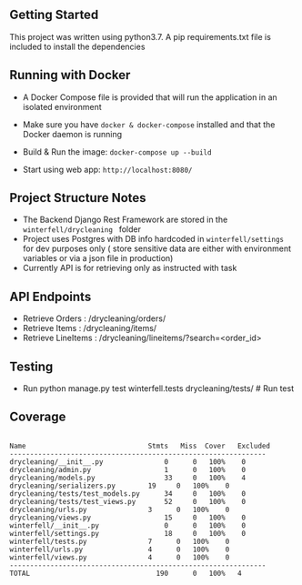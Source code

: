 ## Getting Started

This project was written using python3.7. A pip requirements.txt
 file is
 included to install the dependencies

## Running with Docker
- A Docker Compose file is provided that will run the application in an
 isolated environment

- Make sure you have `docker & docker-compose` installed and that the Docker
 daemon is running
 
- Build & Run the image: `docker-compose up --build`

- Start using web app: `http://localhost:8080/`

## Project Structure Notes

- The Backend Django Rest Framework  are stored in the `winterfell/drycleaning
` folder
- Project uses Postgres with DB info hardcoded  in `winterfell/settings` for
 dev purposes only ( store sensitive data are either with environment
  variables or via a json file in production)
- Currently API is for retrieving only as instructed with task 

## API Endpoints
- Retrieve Orders : /drycleaning/orders/ 
- Retrieve Items : /drycleaning/items/
- Retrieve LineItems : /drycleaning/lineitems/?search=<order_id>

## Testing
- Run python manage.py test winterfell.tests drycleaning/tests/ # Run test


## Coverage 

```

Name                              Stmts   Miss  Cover   Excluded
---------------------------------------------------------------
drycleaning/__init__.py	              0	     0	 100%    0
drycleaning/admin.py	              1	     0	 100%    0
drycleaning/models.py	              33     0	 100%    4
drycleaning/serializers.py	      19     0	 100%    0
drycleaning/tests/test_models.py      34     0	 100%    0
drycleaning/tests/test_views.py	      52     0	 100%    0
drycleaning/urls.py	              3	     0	 100%    0
drycleaning/views.py	              15     0	 100%    0
winterfell/__init__.py	              0	     0	 100%    0
winterfell/settings.py	              18     0	 100%    0
winterfell/tests.py	              7      0	 100%    0
winterfell/urls.py	              4	     0	 100%    0
winterfell/views.py	              4	     0	 100%    0
---------------------------------------------------------------
TOTAL                               190      0   100%   4

```
